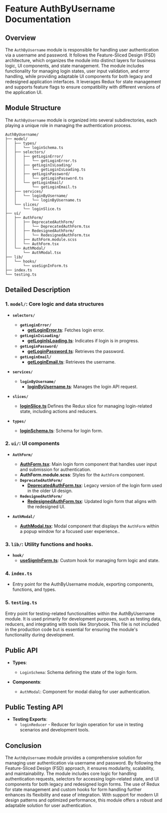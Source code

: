 # Feature AuthByUsername  Documentation

## Overview

The `AuthByUsername` module is responsible for handling user authentication via a username and password. It follows the Feature-Sliced Design (FSD) architecture, which organizes the module into distinct layers for business logic, UI components, and state management. The module includes functionality for managing login states, user input validation, and error handling, while providing adaptable UI components for both legacy and redesigned application interfaces. It leverages Redux for state management and supports feature flags to ensure compatibility with different versions of the application UI.

## Module Structure
The `AuthByUsername` module is organized into several subdirectories, each playing a unique role in managing the authentication process.
```text
AuthByUsername/
├── model/
│   ├── types/
│   │   └── loginSchema.ts
│   ├── selectors/
│   │   ├── getLoginError/
│   │   │   └── getLoginError.ts
│   │   ├── getLoginIsLoading/
│   │   │   └── getLoginIsLoading.ts
│   │   ├── getLoginPassword/
│   │   │   └── getLoginPassword.ts
│   │   └── getLoginEmail/
│   │       └── getLoginEmail.ts
│   ├── services/
│   │   └── loginByUsername/
│   │       └── loginByUsername.ts
│   └── slices/
│       └── loginSlice.ts
├── ui/
│   ├── AuthForm/
│   │   ├── DeprecatedAuthForm/
│   │   │   └── DeprecatedAuthForm.tsx
│   │   ├── RedesignedAuthForm/
│   │   │   └── RedesignedAuthForm.tsx
│   │   ├── AuthForm.module.scss
│   │   └── AuthForm.tsx
│   └── AuthModal/
│       └── AuthModal.tsx
├── lib/
│   └── hooks/
│       └── useSignInForm.ts
├── index.ts
└── testing.ts
```
## Detailed Description

### 1. `model/`: Core logic and data structures

- **`selectors/`**
  - **`getLoginError/`**
    - [**getLoginError.ts**](./model/selectors/getLoginError/README.md):  Fetches login error.
  - **`getLoginIsLoading/`**
    - [**getLoginIsLoading.ts**](./model/selectors/getLoginIsLoading/README.md):  Indicates if login is in progress.
  - **`getLoginPassword/`**
    - [**getLoginPassword.ts**](./model/selectors/getLoginPassword/README.md):   Retrieves the password.
  - **`getLoginEmail/`**
    - [**getLoginEmail.ts**](model/selectors/getLoginEmail/README.md):  Retrieves the username.
    
- **`services/`**
  - **`loginByUsername/`**
    - [**loginByUsername.ts**](./model/services/loginByUsername/README.md): Manages the login API request.

- **`slices/`**
  - [**loginSlice.ts**](model/slices/loginSlice/README.md):Defines the Redux slice for managing login-related state, including actions and reducers.

- **`types/`**
  - [**loginSchema.ts**](./model/types/loginSchema.ts): Schema for login form.

### 2. `ui/`: UI components

- **`AuthForm/`**
  - [**AuthForm.tsx**](ui/AuthForm/README.md): Main login form component that handles user input and submission for authentication.
  - **AuthForm.module.scss**: Styles for the `AuthForm` component.
  - **`DeprecatedAuthForm/`**
    - [**DeprecatedAuthForm.tsx**](ui/AuthForm/DeprecatedAuthForm/README.md): Legacy version of the login form used in the older UI design.
  - **`RedesignedAuthForm/`**
    - [**RedesignedAuthForm.tsx**](ui/AuthForm/RedesignedAuthForm/README.md): Updated login form that aligns with the redesigned UI.

- **`AuthModal/`**
  - [**AuthModal.tsx**](ui/AuthModal/README.md): Modal component that displays the `AuthForm` within a popup window for a focused user experience..
  
### 3. `lib/`:  Utility functions and hooks.
- **`hook/`**
  - [**useSignInForm.ts**](lib/hooks/useSignInForm/README.md):  Custom hook for managing form logic and state.


### 4. `index.ts`
- Entry point for the AuthByUsername module, exporting components, functions, and types.

### 5. `testing.ts`

Entry point for testing-related functionalities within the AuthByUsername module. It is used primarily for development purposes, such as testing data, reducers, and integrating with tools like Storybook. This file is not included in the production code but is essential for ensuring the module's functionality during development.


## Public API

- **Types**:
    - `LoginSchema`: Schema defining the state of the login form.

- **Components**:
    - `AuthModal`: Component for modal dialog for user authentication.

## Public Testing API
- **Testing Exports**:
    - `loginReducer` - Reducer for login operation for use in testing scenarios and development tools.

## Conclusion
The `AuthByUsername` module provides a comprehensive solution for managing user authentication via username and password. By following the Feature-Sliced Design (FSD) approach, it ensures modularity, scalability, and maintainability. The module includes core logic for handling authentication requests, selectors for accessing login-related state, and UI components for both legacy and redesigned login forms. The use of Redux for state management and custom hooks for form handling further enhances its flexibility and ease of integration. With support for modern UI design patterns and optimized performance, this module offers a robust and adaptable solution for user authentication.
